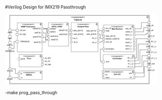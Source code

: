 #Verilog Design for IMX219 Passthrough

![Stereo Ninja Logo FPGA](Toplevel.png)

-make prog_pass_through 
